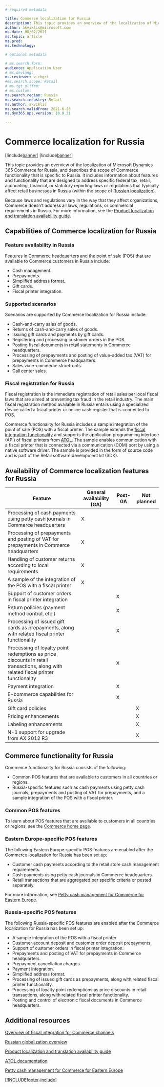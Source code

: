 ```yaml
---
# required metadata

title: Commerce localization for Russia
description: This topic provides an overview of the localization of Microsoft Dynamics 365 Commerce for Russia.
author: akviklis@microsoft.com
ms.date: 08/02/2021
ms.topic: article
ms.prod: 
ms.technology: 

# optional metadata

# ms.search.form:
audience: Application User
# ms.devlang: 
ms.reviewer: v-chgri
#ms.search.scope: Retail
# ms.tgt_pltfrm: 
# ms.custom: 
ms.search.region: Russia
ms.search.industry: Retail
ms.author: akviklis
ms.search.validFrom: 2021-6-23
ms.dyn365.ops.version: 10.0.21

---
```

# Commerce localization for Russia

[!include[banner](../includes/banner.md)]
[!include[banner](../includes/preview-banner.md)]

This topic provides an overview of the localization of Microsoft Dynamics 365 Commerce for Russia, and describes the scope of Commerce functionality that is specific to Russia. It includes information about features and functionality that are designed to address specific federal tax, retail, accounting, financial, or statutory reporting laws or regulations that typically affect retail businesses in Russia (within the scope of [Russian localization](../../finance/localizations/russia.md)).

Because laws and regulations vary in the way that they affect organizations, Commerce doesn't address all laws, regulations, or commercial requirements in Russia. For more information, see the [Product localization and translation availability guide](https://aka.ms/dynamics_365_international_availability_deck).

## Capabilities of Commerce localization for Russia

### Feature availability in Russia

Features in Commerce headquarters and the point of sale (POS) that are available to Commerce customers in Russia include:

- Cash management.
- Prepayments.
- Simplified address format.
- Gift cards.
- Fiscal printer integration.

### Supported scenarios

Scenarios are supported by Commerce localization for Russia include:

- Cash-and-carry sales of goods.
- Returns of cash-and-carry sales of goods.
- Issuing gift cards and payments by gift cards.
- Registering and processing customer orders in the POS.
- Posting fiscal documents in retail statements in Commerce headquarters.
- Processing of prepayments and posting of value-added tax (VAT) for prepayments in Commerce headquarters.
- Sales via e-commerce storefronts.
- Call center sales.

### Fiscal registration for Russia

Fiscal registration is the immediate registration of retail sales per local fiscal laws that are aimed at preventing tax fraud in the retail industry. The main fiscal registration method available in Russia entails using a specialized device called a fiscal printer or online cash register that is connected to POS.

Commerce functionality for Russia includes a sample integration of the point of sale (POS) with a fiscal printer. The sample extends the [fiscal integration functionality](../localizations/fiscal-integration-for-retail-channel.md) and supports the application programming interface (API) of fiscal printers from [ATOL](http://integration.atol.ru/). The sample enables communication with a fiscal printer that is connected via a communication (COM) port by using a native software driver. The sample is provided in the form of source code and is part of the Retail software development kit (SDK).

## Availability of Commerce localization features for Russia

| Feature | General availability (GA) | Post-GA | Not planned |
|-|-|-|-|
| Processing of cash payments using petty cash journals in Commerce headquarters | X |  |  |
| Processing of prepayments and posting of VAT for prepayments in Commerce headquarters | X |  |  |
| Handling of customer returns according to local requirements | X |  |  |
| A sample of the integration of the POS with a fiscal printer | X |  |  |
| Support of customer orders in fiscal printer integration |  | X |  |
| Return policies (payment method control, etc.) |  | X |  |
| Processing of issued gift cards as prepayments, along with related fiscal printer functionality |  | X |  |
| Processing of loyalty point redemptions as price discounts in retail transactions, along with related fiscal printer functionality |  | X |  |
| Payment integration |  | X |  |
| E-commerce capabilities for Russia |  | X |  |
| Gift card policies |  |  | X |
| Pricing enhancements |  |  | X |
| Labeling enhancements |  |  | X |
| N-1 support for upgrade from AX 2012 R3 |  |  | X |

## Commerce functionality for Russia

Commerce functionality for Russia consists of the following:

- Common POS features that are available to customers in all countries or regions.
- Russia-specific features such as cash payments using petty cash journals, prepayments and posting of VAT for prepayments, and a sample integration of the POS with a fiscal printer.

### Common POS features

To learn about POS features that are available to customers in all countries or regions, see the [Commerce home page](../index.md).

### Eastern Europe-specific POS features

The following Eastern Europe-specific POS features are enabled after the Commerce localization for Russia has been set up:

- Customer cash payments according to the retail store cash management requirements.
- Cash payments using petty cash journals in Commerce headquarters.
- Retail transactions that are aggregated per specific criteria or posted separately.

For more information, see [Petty cash management for Commerce for Eastern Europe](emea-eeu-petty-cash-for-retail.md).

### Russia-specific POS features

The following Russia-specific POS features are enabled after the Commerce localization for Russia has been set up:

- A sample integration of the POS with a fiscal printer.
- Customer account deposit and customer order deposit prepayments.
- Support of customer orders in fiscal printer integration.
- Prepayments and posting of VAT for prepayments in Commerce headquarters.
- Prepayment cancellation charges.
- Payment integration.
- Simplified address format.
- Processing of issued gift cards as prepayments, along with related fiscal printer functionality.
- Processing of loyalty point redemptions as price discounts in retail transactions, along with related fiscal printer functionality.
- Posting and control of electronic fiscal documents in Commerce headquarters.

## Additional resources

[Overview of fiscal integration for Commerce channels](fiscal-integration-for-retail-channel.md)

[Russian globalization overview](../../finance/localizations/russia.md)

[Product localization and translation availability guide](https://aka.ms/dynamics_365_international_availability_deck)

[ATOL documentation](http://integration.atol.ru/)

[Petty cash management for Commerce for Eastern Europe](emea-eeu-petty-cash-for-retail.md)

[!INCLUDE[footer-include](../../includes/footer-banner.md)]
